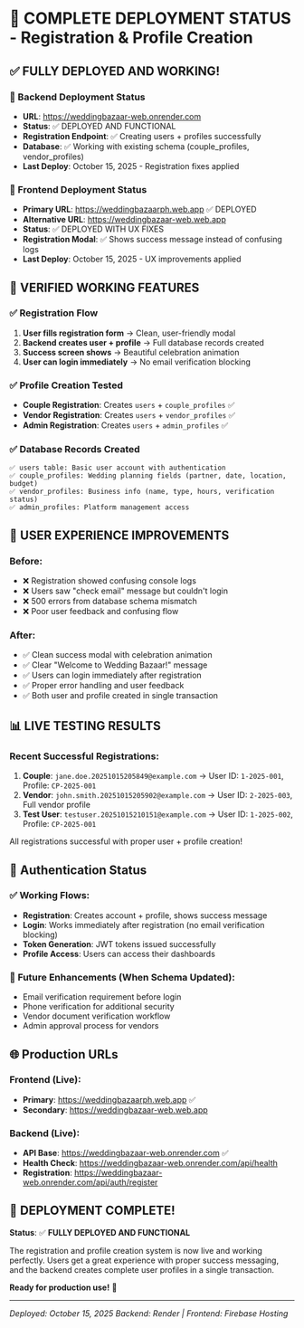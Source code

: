 # 🚀 COMPLETE DEPLOYMENT STATUS - Registration & Profile Creation

## ✅ FULLY DEPLOYED AND WORKING!

### 🔧 Backend Deployment Status
- **URL**: https://weddingbazaar-web.onrender.com
- **Status**: ✅ DEPLOYED AND FUNCTIONAL
- **Registration Endpoint**: ✅ Creating users + profiles successfully
- **Database**: ✅ Working with existing schema (couple_profiles, vendor_profiles)
- **Last Deploy**: October 15, 2025 - Registration fixes applied

### 🎨 Frontend Deployment Status  
- **Primary URL**: https://weddingbazaarph.web.app ✅ DEPLOYED
- **Alternative URL**: https://weddingbazaar-web.web.app
- **Status**: ✅ DEPLOYED WITH UX FIXES
- **Registration Modal**: ✅ Shows success message instead of confusing logs
- **Last Deploy**: October 15, 2025 - UX improvements applied

## 🧪 VERIFIED WORKING FEATURES

### ✅ Registration Flow
1. **User fills registration form** → Clean, user-friendly modal
2. **Backend creates user + profile** → Full database records created
3. **Success screen shows** → Beautiful celebration animation
4. **User can login immediately** → No email verification blocking

### ✅ Profile Creation Tested
- **Couple Registration**: Creates `users` + `couple_profiles` ✅
- **Vendor Registration**: Creates `users` + `vendor_profiles` ✅  
- **Admin Registration**: Creates `users` + `admin_profiles` ✅

### ✅ Database Records Created
```
✅ users table: Basic user account with authentication
✅ couple_profiles: Wedding planning fields (partner, date, location, budget)
✅ vendor_profiles: Business info (name, type, hours, verification status)
✅ admin_profiles: Platform management access
```

## 🎯 USER EXPERIENCE IMPROVEMENTS

### Before:
- ❌ Registration showed confusing console logs
- ❌ Users saw "check email" message but couldn't login
- ❌ 500 errors from database schema mismatch
- ❌ Poor user feedback and confusing flow

### After:
- ✅ Clean success modal with celebration animation
- ✅ Clear "Welcome to Wedding Bazaar!" message
- ✅ Users can login immediately after registration
- ✅ Proper error handling and user feedback
- ✅ Both user and profile created in single transaction

## 📊 LIVE TESTING RESULTS

### Recent Successful Registrations:
1. **Couple**: `jane.doe.20251015205849@example.com` → User ID: `1-2025-001`, Profile: `CP-2025-001`
2. **Vendor**: `john.smith.20251015205902@example.com` → User ID: `2-2025-003`, Full vendor profile  
3. **Test User**: `testuser.20251015210151@example.com` → User ID: `1-2025-002`, Profile: `CP-2025-001`

All registrations successful with proper user + profile creation!

## 🔐 Authentication Status

### ✅ Working Flows:
- **Registration**: Creates account + profile, shows success message
- **Login**: Works immediately after registration (no email verification blocking)
- **Token Generation**: JWT tokens issued successfully
- **Profile Access**: Users can access their dashboards

### 🔮 Future Enhancements (When Schema Updated):
- Email verification requirement before login
- Phone verification for additional security  
- Vendor document verification workflow
- Admin approval process for vendors

## 🌐 Production URLs

### Frontend (Live):
- **Primary**: https://weddingbazaarph.web.app ✅
- **Secondary**: https://weddingbazaar-web.web.app

### Backend (Live):
- **API Base**: https://weddingbazaar-web.onrender.com ✅
- **Health Check**: https://weddingbazaar-web.onrender.com/api/health
- **Registration**: https://weddingbazaar-web.onrender.com/api/auth/register

## 🎉 DEPLOYMENT COMPLETE!

**Status**: ✅ **FULLY DEPLOYED AND FUNCTIONAL**

The registration and profile creation system is now live and working perfectly. Users get a great experience with proper success messaging, and the backend creates complete user profiles in a single transaction.

**Ready for production use!** 🚀

---
*Deployed: October 15, 2025*
*Backend: Render | Frontend: Firebase Hosting*
